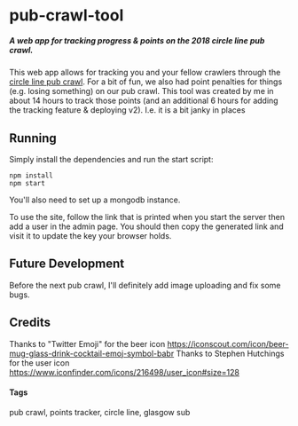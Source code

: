 # pub-crawl-tool
##### A web app for tracking progress & points on the 2018 circle line pub crawl.

This web app allows for tracking you and your fellow crawlers through the [circle line pub crawl](http://www.circlelinepubcrawl.co.uk/).
For a bit of fun, we also had point penalties for things (e.g. losing something) on
our pub crawl. This tool was created by me in about 14 hours to track those points (and an additional 6 hours for adding the tracking feature & deploying v2). I.e. it is a bit janky in places

## Running

Simply install the dependencies and run the start script:
```
npm install
npm start
```

You'll also need to set up a mongodb instance.

To use the site, follow the link that is printed when you start the server then
add a user in the admin page. You should then copy the generated link and
visit it to update the key your browser holds.

## Future Development
Before the next pub crawl, I'll definitely add image uploading and fix some bugs.

## Credits

Thanks to "Twitter Emoji" for the beer icon https://iconscout.com/icon/beer-mug-glass-drink-cocktail-emoj-symbol-babr
Thanks to Stephen Hutchings for the user icon https://www.iconfinder.com/icons/216498/user_icon#size=128

#### Tags

pub crawl, points tracker, circle line, glasgow sub
